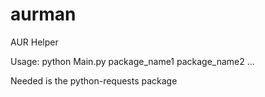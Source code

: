 # aurman
AUR Helper

Usage:  python Main.py package_name1 package_name2 ...

Needed is the python-requests package
